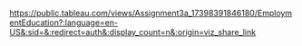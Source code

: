https://public.tableau.com/views/Assignment3a_17398391846180/EmploymentEducation?:language=en-US&:sid=&:redirect=auth&:display_count=n&:origin=viz_share_link

